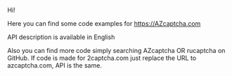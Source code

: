 Hi!

Here you can find some code examples for https://AZcaptcha.com

API description is available in English 

Also you can find more code simply searching AZcaptcha OR rucaptcha on GitHub. If code is made for 2captcha.com just replace the URL to azcaptcha.com, API is the same.

